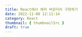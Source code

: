 ```yaml
---
title: React에서 에러 바운더리 구현하기
date: 2022-11-08 12:11:14
category: React
thumbnail: { thumbnailSrc }
draft: true
---
```

